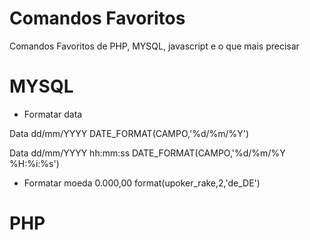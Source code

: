 # Comandos Favoritos
Comandos Favoritos de PHP, MYSQL, javascript e o que mais precisar

# MYSQL
- Formatar data

Data dd/mm/YYYY
 DATE_FORMAT(CAMPO,'%d/%m/%Y')

Data dd/mm/YYYY hh:mm:ss
 DATE_FORMAT(CAMPO,'%d/%m/%Y %H:%i:%s')

- Formatar moeda 0.000,00
 format(upoker_rake,2,'de_DE')

# PHP
